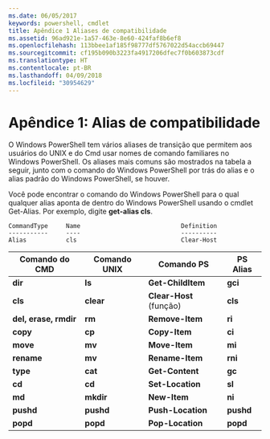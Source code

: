 ```yaml
---
ms.date: 06/05/2017
keywords: powershell, cmdlet
title: Apêndice 1 Aliases de compatibilidade
ms.assetid: 96ad921e-1a57-463e-8e60-424faf8b6ef8
ms.openlocfilehash: 113bbee1af185f98777df5767022d54accb69447
ms.sourcegitcommit: cf195b090b3223fa4917206dfec7f0b603873cdf
ms.translationtype: HT
ms.contentlocale: pt-BR
ms.lasthandoff: 04/09/2018
ms.locfileid: "30954629"
---
```

# <a name="appendix-1---compatibility-aliases"></a>Apêndice 1: Alias de compatibilidade

O Windows PowerShell tem vários aliases de transição que permitem aos usuários do UNIX e do Cmd usar nomes de comando familiares no Windows PowerShell. Os aliases mais comuns são mostrados na tabela a seguir, junto com o comando do Windows PowerShell por trás do alias e o alias padrão do Windows PowerShell, se houver.

Você pode encontrar o comando do Windows PowerShell para o qual qualquer alias aponta de dentro do Windows PowerShell usando o cmdlet Get-Alias. Por exemplo, digite **get-alias cls**.

```
CommandType     Name                            Definition
-----------     ----                            ----------
Alias           cls                             Clear-Host
```

|Comando do CMD|Comando UNIX|Comando PS|PS Alias|
|---------------|----------------|--------------|------------|
|**dir**|**ls**|**Get-ChildItem**|**gci**|
|**cls**|**clear**|**Clear-Host** (função)|**cls**|
|**del, erase, rmdir**|**rm**|**Remove-Item**|**ri**|
|**copy**|**cp**|**Copy-Item**|**ci**|
|**move**|**mv**|**Move-Item**|**mi**|
|**rename**|**mv**|**Rename-Item**|**rni**|
|**type**|**cat**|**Get-Content**|**gc**|
|**cd**|**cd**|**Set-Location**|**sl**|
|**md**|**mkdir**|**New-Item**|**ni**|
|**pushd**|**pushd**|**Push-Location**|**pushd**|
|**popd**|**popd**|**Pop-Location**|**popd**|